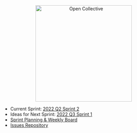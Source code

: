 
<div align="center">
  <a href="https://opencollective.com/" target="_blank" rel="noopener noreferrer">
    <img width="300" src="https://opencollective.com/public/images/opencollectivelogo.svg" alt="Open Collective">
  </a>
</div>

  <ul>
    <li>Current Sprint: <a href="https://github.com/opencollective/opencollective/issues/5666">2022 Q2 Sprint 2</a></li>
    <li>Ideas for Next Sprint: <a href="https://github.com/opencollective/opencollective/discussions/5665">2022 Q3 Sprint 1</a></li>
    <li><a href="https://github.com/orgs/opencollective/projects/5">Sprint Planning & Weekly Board</a></li>
    <li><a href="https://github.com/opencollective/opencollective/issues">Issues Repository</a></li>
  </ul>
